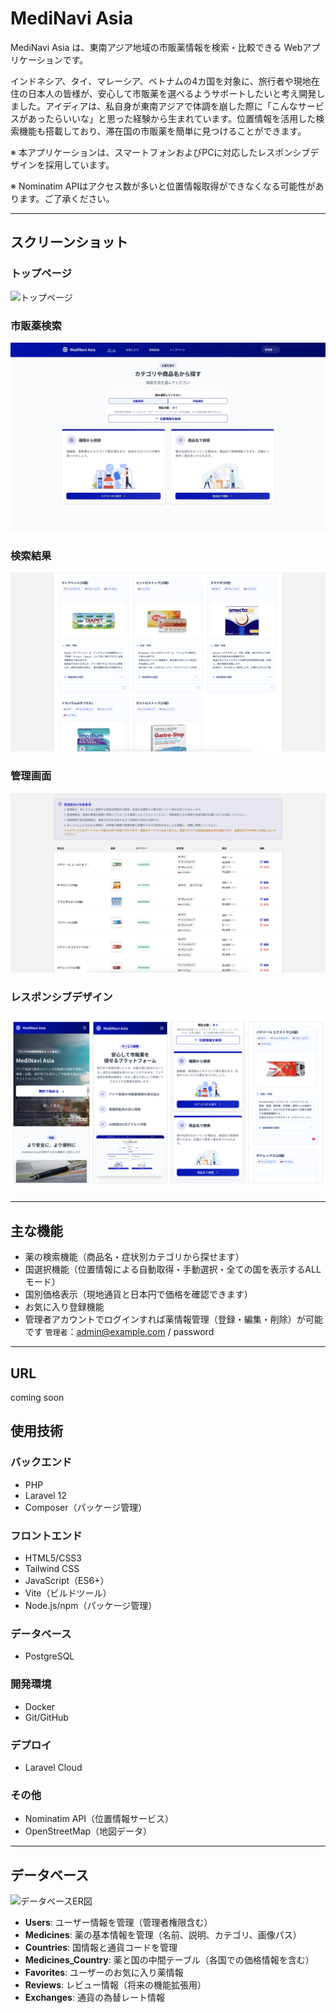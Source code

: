 # MediNavi Asia

MediNavi Asia は、東南アジア地域の市販薬情報を検索・比較できる Webアプリケーションです。

インドネシア、タイ、マレーシア、ベトナムの4カ国を対象に、旅行者や現地在住の日本人の皆様が、安心して市販薬を選べるようサポートしたいと考え開発しました。アイディアは、私自身が東南アジアで体調を崩した際に「こんなサービスがあったらいいな」と思った経験から生まれています。位置情報を活用した検索機能も搭載しており、滞在国の市販薬を簡単に見つけることができます。

※ 本アプリケーションは、スマートフォンおよびPCに対応したレスポンシブデザインを採用しています。

※ Nominatim APIはアクセス数が多いと位置情報取得ができなくなる可能性があります。ご了承ください。

---

## スクリーンショット

### トップページ
![トップページ](docs/images/welcome.png)

### 市販薬検索
![検索ページ](docs/images/home.png)

### 検索結果
![検索ページ](docs/images/search.png)

### 管理画面
![管理画面](docs/images/management.png)

### レスポンシブデザイン
![レスポンシブ](docs/images/respo.png)

---

## 主な機能

- 薬の検索機能（商品名・症状別カテゴリから探せます）
- 国選択機能（位置情報による自動取得・手動選択・全ての国を表示するALLモード）
- 国別価格表示（現地通貨と日本円で価格を確認できます）
- お気に入り登録機能
- 管理者アカウントでログインすれば薬情報管理（登録・編集・削除）が可能です
```管理者```：admin@example.com / password
---
## URL
 coming soon

## 使用技術

### バックエンド
- PHP
- Laravel 12
- Composer（パッケージ管理）

### フロントエンド
- HTML5/CSS3
- Tailwind CSS
- JavaScript（ES6+）
- Vite（ビルドツール）
- Node.js/npm（パッケージ管理）

### データベース
- PostgreSQL

### 開発環境
- Docker
- Git/GitHub

### デプロイ
- Laravel Cloud

### その他
- Nominatim API（位置情報サービス）
- OpenStreetMap（地図データ）

---

## データベース
![データベースER図](docs/images/database_schema.png)

- **Users**: ユーザー情報を管理（管理者権限含む）
- **Medicines**: 薬の基本情報を管理（名前、説明、カテゴリ、画像パス）
- **Countries**: 国情報と通貨コードを管理
- **Medicines_Country**: 薬と国の中間テーブル（各国での価格情報を含む）
- **Favorites**: ユーザーのお気に入り薬情報
- **Reviews**: レビュー情報（将来の機能拡張用）
- **Exchanges**: 通貨の為替レート情報